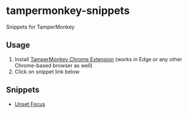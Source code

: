 # tampermonkey-snippets
Snippets for TamperMonkey

## Usage

1. Install [TamperMonkey Chrome Extension](https://chrome.google.com/webstore/detail/tampermonkey/dhdgffkkebhmkfjojejmpbldmpobfkfo?hl=en) (works in Edge or any other Chrome-based browser as well)
2. Click on snippet link below

## Snippets

* [Unset Focus](./unset-focus.js)
